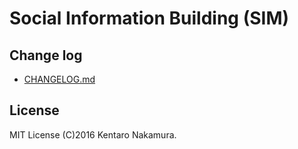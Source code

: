 # Social Information Building (SIM)

## Change log
* [CHANGELOG.md](CHANGELOG.md)

## License
MIT License
(C)2016 Kentaro Nakamura.
